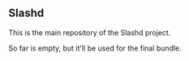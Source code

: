 ## Slashd

This is the main repository of the Slashd project.

So far is empty, but it'll be used for the final bundle.

